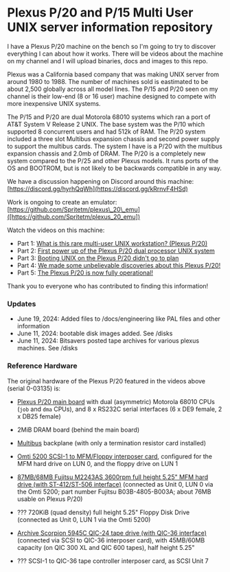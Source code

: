 # Plexus P/20 and P/15 Multi User UNIX server information repository 

I have a Plexus P/20 machine on the bench so I'm going to try to discover everything I can about how it works. There will be videos about the machine on my channel and I will upload binaries, docs and images to this repo.

Plexus was a California based company that was making UNIX server from around 1980 to 1988. The number of machines sold is eastimated to be about 2,500 globally across all model lines. The P/15 and P/20 seen on my channel is their low-end (8 or 16 user) machine designed to compete with more inexpensive UNIX systems. 

The P/15 and P/20 are dual Motorola 68010 systems which ran a port of AT&T System V Release 2 UNIX. The base system was the P/10 which supported 8 concurrent users and had 512k of RAM. The P/20 system included a three slot Multibus expansion chassis and second power supply to support the multibus cards. The system I have is a P/20 with the multibus expansion chassis and 2.0mb of DRAM. The P/20 is a completely new system compared to the P/25 and other Plexus models. It runs ports of the OS and BOOTROM, but is not likely to be backwards compatible in any way.

We have a discussion happening on Discord around this machine: [https://discord.gg/hyrhQqWh](https://discord.gg/kRrnvF4HSd)

Work is ongoing to create an emulator:
[https://github.com/Spritetm/plexus\_20\_emu]([https://github.com/Spritetm/plexus_20_emu])

Watch the videos on this machine:

- Part 1: [What is this rare multi-user UNIX workstation? (Plexus P/20)](https://youtu.be/iltZYXg5hZw)
- Part 2: [First power up of the Plexus P/20 dual processor UNIX system](https://youtu.be/lCPZAYvk940)
- Part 3: [Booting UNIX on the Plexus P/20 didn't go to plan](https://youtu.be/_IrxvDE6Fyo)
- Part 4: [We made some unbelievable discoveries about this Plexus P/20!](https://youtu.be/Ve1SuuRkx_o)
- Part 5: [The Plexus P/20 is now fully operational!](https://youtu.be/10b50ECWXLk)

Thank you to everyone who has contributed to finding this information!

### Updates
- June 19, 2024: Added files to /docs/engineering like PAL files and other information
- June 11, 2024: bootable disk images added. See /disks
- June 11, 2024: Bitsavers posted tape archives for various plexus machines. See /disks
  

### Reference Hardware

The original hardware of the Plexus P/20 featured in the videos above
(serial 0-03135) is:

*  [Plexus P/20 main board](docs/pdf/Plexus_P15_P20_Brochure_1985.pdf) with dual (asymmetric) Motorola 68010 CPUs (`job` and `dma` CPUs), and 8 x RS232C serial interfaces (6 x DE9 female, 2 x DB25 female)

*  2MiB DRAM board (behind the main board)

*  [Multibus](https://en.wikipedia.org/wiki/Multibus) backplane (with only a termination resistor card installed)

*  [Omti 5200 SCSI-1 to MFM/Floppy interposer card](http://bitsavers.org/pdf/sms/omti_5x00/3001206_OMTI_5000_Series_Reference_Aug85.pdf), configured for the MFM hard drive on LUN 0, and the floppy drive on LUN 1

*  [87MB/68MB Fujitsu M2243AS 3600rpm full height 5.25" MFM hard drive (with ST-412/ST-506 interface)](https://archive.org/details/bitsavers_fujitsubro1984_2565589) (connected as Unit 0, LUN 0 via the Omti 5200; part number Fujitsu B03B-4805-B003A; about 76MB usable on Plexus P/20)

*  ??? 720KiB (quad density) full height 5.25" Floppy Disk Drive (connected as Unit 0, LUN 1 via the Omti 5200)

*  [Archive Scorpion 5945C QIC-24 tape drive (with QIC-36 interface)](https://bitsavers.org/pdf/archive/scorpion/20271-001_scorpPrDesc_Mar84.pdf) (connected via SCSI to QIC-36 interposer card), with 45MB/60MB capacity (on QIC 300 XL and QIC 600 tapes), half height 5.25"

*  ??? SCSI-1 to QIC-36 tape controller interposer card, as SCSI Unit 7

